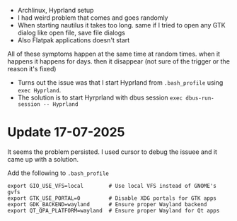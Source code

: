 * Archlinux, Hyprland setup
* I had weird problem that comes and goes randomly
* When starting nautilus it takes too long. same if I tried to open any GTK dialog like open file, save file dialogs
* Also Flatpak applications doesn't start

All of these symptoms happen at the same time at random times. when it happens it happens for days. then it disappear (not sure of the trigger or the reason it's fixed)

* Turns out the issue was that I start Hyprland from `.bash_profile` using `exec Hyprland`.
* The solution is to start Hyrprland with dbus session `exec dbus-run-session -- Hyprland`


# Update 17-07-2025

It seems the problem persisted. I used cursor to debug the issuee and it came up with a solution. 

Add the following to `.bash_profile` 
```
export GIO_USE_VFS=local        # Use local VFS instead of GNOME's gvfs
export GTK_USE_PORTAL=0         # Disable XDG portals for GTK apps
export GDK_BACKEND=wayland      # Ensure proper Wayland backend
export QT_QPA_PLATFORM=wayland  # Ensure proper Wayland for Qt apps
```
